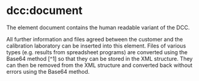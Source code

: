 # dcc:document

The element document contains the human readable variant of the DCC.

All further information and files agreed between the customer and the calibration laboratory can be inserted into this element. Files of various types (e.g. results from spreadsheet programs) are converted using the Base64 method [^1] so that they can be stored in the XML structure. They can then be removed from the XML structure and converted back without errors using the Base64 method. 


